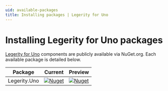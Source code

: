 ```yaml
---
uid: available-packages
title: Installing packages | Legerity for Uno
---
```


# Installing Legerity for Uno packages

[Legerity for Uno](https://www.nuget.org/packages?q=Legerity) components are publicly available via NuGet.org. Each available package is detailed below.

| Package | Current | Preview |
| ------ | ------ | ------ |
| Legerity.Uno | [![Nuget](https://img.shields.io/nuget/v/Legerity.Uno.svg)](https://www.nuget.org/packages/Legerity.Uno/) | [![Nuget](https://img.shields.io/nuget/vpre/Legerity.Uno.svg)](https://www.nuget.org/packages/Legerity.Uno/) |
